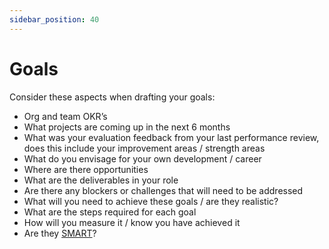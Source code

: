 ```yaml
---
sidebar_position: 40
---
```


# Goals

Consider these aspects when drafting your goals:

- Org and team OKR’s
- What projects are coming up in the next 6 months
- What was your evaluation feedback from your last performance review, does this include your improvement areas / strength areas
- What do you envisage for your own development / career
- Where are there opportunities
- What are the deliverables in your role
- Are there any blockers or challenges that will need to be addressed
- What will you need to achieve these goals / are they realistic?
- What are the steps required for each goal
- How will you measure it / know you have achieved it
- Are they [SMART](https://en.wikipedia.org/wiki/SMART_criteria)?
